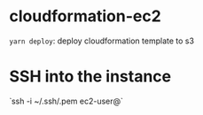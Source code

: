 # cloudformation-ec2

`yarn deploy`:  deploy cloudformation template to s3

# SSH into the instance

̀ ssh -i ~/.ssh/<myKeyPair>.pem ec2-user@<publicIPadress>`